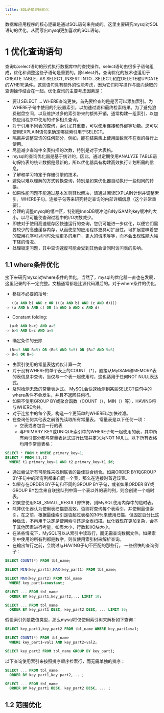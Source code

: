 ```yaml
---
title: SQL语句逻辑优化
---
```


数据库应用程序的核心逻辑是通过SQL语句来完成的。这里主要研究mysql对SQL语句的优化。从而写出mysql更加喜欢的SQL语句。

# 1 优化查询语句
查询以select语句的形式执行数据库中的查找操作。select语句由很多子语句组成，优化和调整这些子语句是重要的。除select外，查询优化的技术也适用于CREATE TABLE...AS SELECT, INSERT INTO...SELECT,和在DELETE和UPDATE的WHERE条件。这些语句具有额外的性能考虑，因为它们将写操作与面向读取的查询操作结合在一起。优化查询的主要考虑因素是：
 - 要让SELECT ... WHERE查询更快，首先要检查的是是否可以添加索引。为WHERE子句中使用的列设置索引，以加速过滤和最终检索结果。为了避免浪费磁盘空间，以及维护过多的索引带来的额外开销，通常构建一组索引，以加快应用程序中使用的许多相关查询。
 - 对于引用不同表的查询，索引尤其重要，可以使用连接和外键等功能。您可以使用EXPLAIN语句来确定哪些索引用于SELECT。
 - 隔离并调整查询的任何部分，例如，能在结果集上使用函数就不在表的每行上使用。
 - 尽量减少查询中全表扫描的次数，特别是对于大表格。
 - mysql的查询优化器是基于统计的，因此，通过定期使用ANALYZE TABLE语句保持表的统计数据是最新的，所以优化器具有构建高效执行计划所需的信息。
 - 了解和学习特定于存储引擎的技术。
 - 避免以难以理解的方式转换查询，特别是如果优化器自动执行一些相同的转换。
 - 如果性能问题不能通过基本准则轻松解决，请通过阅读EXPLAIN计划并调整索引，WHERE子句，连接子句等来研究特定查询的内部详细信息（这个非常重要）。
 - 合理的调整mysql的缓冲区，特别是InnoDB缓冲池和NyISAM的key缓冲的大小。以尽可能使查询过程中的I/O次数减少。
 - 即使对于使用高速缓存区快速运行的查询，您仍可能进一步优化，以便它们需要较少的高速缓存内存，从而使您的应用程序更具可扩展性。可扩展意味着您的应用程序可以同时处理更多的用户，更大的请求等等，而不会出现性能大幅下降的情况。
 - 处理锁定问题，其中查询速度可能会受到其他会话同时访问表的影响。

 ## 1.1 where条件优化
 接下来研究mysql对where条件的优化，当然了，mysql的优化器一直也在发展，这里记录的不一定完整。文档通常都是比源代码滞后的。对于where条件的优化，
  - 移除不必要的括号:
```sql
   ((a AND b) AND c OR (((a AND b) AND (c AND d))))
-> (a AND b AND c) OR (a AND b AND c AND d)
```
 - Constant folding:
 ```sql
   (a<b AND b=c) AND a=5
-> b>5 AND b=c AND a=5
 ```
 - 确定条件的去除
 ```sql
   (B>=5 AND B=5) OR (B=6 AND 5=5) OR (B=7 AND 5=6)
-> B=5 OR B=6
 ```
 - 由索引使用的常量表达式仅计算一次
 - 对于没有WHERE的单个表上的COUNT（*），直接从MyISAM和MEMORY表的表信息中查询，当仅与一个表一起使用时，这也适用于任何NOT NULL表达式。
 - 及时检测无效的常量表达式。 MySQL会快速检测到某些SELECT语句中的where条件不会发生，并且不返回任何行。
 - 如果不使用GROUP BY或聚合函数（COUNT（），MIN（）等），HAVING将与WHERE合并。
 - 对于连接中的每个表，构造一个更简单的WHERE以加快过滤。
 - 在查询任何其他表之前首先读取所有常量表。 常量表是以下任何一项：
    - 空表或者包含一行的表
    - 与PRIMARY KEY或UNIQUE索引中的WHERE子句一起使用的表，其中所有索引部分都与常量表达式进行比较并定义为NOT NULL。以下所有表格均用作常量表格：
```sql
SELECT * FROM t WHERE primary_key=1;
SELECT * FROM t1,t2
  WHERE t1.primary_key=1 AND t2.primary_key=t1.id;
```
 - 通过尝试所有可能性来找到联表的最佳联合组合。如果ORDER BY和GROUP BY子句中的所有列都来自同一个表，那么在连接时首选该表。
 - 如果存在ORDER BY子句和不同的GROUP BY子句，或者如果ORDER BY或GROUP BY包含来自联接队列中第一个表以外的表的列，则会创建一个临时表。
 - 如果您使用SQL_SMALL_RESULT修饰符，则MySQL使用内存中的临时表。
 - 除非优化器认为使用表扫描更高效，否则将查询每个表索引，并使用最佳索引。在之前，根据最佳索引是否超过表格的30％来使用扫描，但固定百分比这种做法，不再用于决定是使用索引还是全表扫描。优化器现在更加复杂，会基于其他因素进行考量，如表大小，行数和I/O块大小。
 - 在某些情况下，MySQL可以从索引中读取行，而无需查询数据文件。如果索引中使用的所有列都是数字，则仅使用索引树来解析查询。
 - 在输出每行之前，会跳过与HAVING子句不匹配的那些行。
一些很快的查询例子：
```sql
SELECT COUNT(*) FROM tbl_name;

SELECT MIN(key_part1),MAX(key_part1) FROM tbl_name;

SELECT MAX(key_part2) FROM tbl_name
  WHERE key_part1=constant;

SELECT ... FROM tbl_name
  ORDER BY key_part1,key_part2,... LIMIT 10;

SELECT ... FROM tbl_name
  ORDER BY key_part1 DESC, key_part2 DESC, ... LIMIT 10;
```
假设索引列是数值类型，那么mysql将仅使用索引树来解析如下查询：
```sql
SELECT key_part1,key_part2 FROM tbl_name WHERE key_part1=val;

SELECT COUNT(*) FROM tbl_name
  WHERE key_part1=val1 AND key_part2=val2;

SELECT key_part2 FROM tbl_name GROUP BY key_part1;
```
以下查询使用索引来按照排序顺序检索行，而无需单独的排序：
```sql
SELECT ... FROM tbl_name
  ORDER BY key_part1,key_part2,... ;

SELECT ... FROM tbl_name
  ORDER BY key_part1 DESC, key_part2 DESC, ... ;
```
## 1.2 范围优化